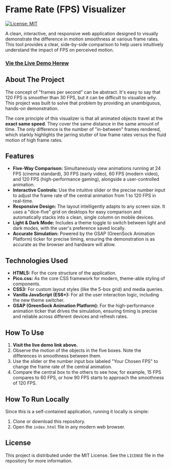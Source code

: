 # Frame Rate (FPS) Visualizer

[![License: MIT](https://img.shields.io/badge/License-MIT-yellow.svg)](https://opensource.org/licenses/MIT)

A clean, interactive, and responsive web application designed to visually demonstrate the difference in motion smoothness at various frame rates. This tool provides a clear, side-by-side comparison to help users intuitively understand the impact of FPS on perceived motion.

### [**Vie the Live Demo Herew**](https://djmoore711.github.io/fps-viz/)

## About The Project

The concept of "frames per second" can be abstract. It's easy to say that 120 FPS is smoother than 30 FPS, but it can be difficult to visualize *why*. This project was built to solve that problem by providing an unambiguous, hands-on demonstration.

The core principle of this visualizer is that all animated objects travel at the **exact same speed**. They cover the same distance in the same amount of time. The only difference is the number of "in-between" frames rendered, which starkly highlights the jarring stutter of low frame rates versus the fluid motion of high frame rates.

## Features

* **Five-Way Comparison:** Simultaneously view animations running at 24 FPS (cinema standard), 30 FPS (early video), 60 FPS (modern video), and 120 FPS (high-performance gaming), alongside a user-controlled animation.
* **Interactive Controls:** Use the intuitive slider or the precise number input to adjust the frame rate of the central animation from 1 to 120 FPS in real-time.
* **Responsive Design:** The layout intelligently adapts to any screen size. It uses a "dice-five" grid on desktops for easy comparison and automatically stacks into a clean, single column on mobile devices.
* **Light & Dark Mode:** Includes a theme toggle to switch between light and dark modes, with the user's preference saved locally.
* **Accurate Simulation:** Powered by the GSAP (GreenSock Animation Platform) ticker for precise timing, ensuring the demonstration is as accurate as the browser and hardware will allow.

## Technologies Used

* **HTML5:** For the core structure of the application.
* **Pico.css:** As the core CSS framework for modern, theme-able styling of components.
* **CSS3:** For custom layout styles (like the 5-box grid) and media queries.
* **Vanilla JavaScript (ES6+):** For all the user interaction logic, including the new theme switcher.
* **GSAP (GreenSock Animation Platform):** For the high-performance animation ticker that drives the simulation, ensuring timing is precise and reliable across different devices and refresh rates.

## How To Use

1.  **Visit the live demo link above.**
2.  Observe the motion of the objects in the five boxes. Note the differences in smoothness between them.
3.  Use the slider or the number input box labeled "Your Chosen FPS" to change the frame rate of the central animation.
4.  Compare the central box to the others to see how, for example, 15 FPS compares to 60 FPS, or how 90 FPS starts to approach the smoothness of 120 FPS.

## How To Run Locally

Since this is a self-contained application, running it locally is simple:

1.  Clone or download this repository.
2.  Open the `index.html` file in any modern web browser.

## License

This project is distributed under the MIT License. See the `LICENSE` file in the repository for more information.
